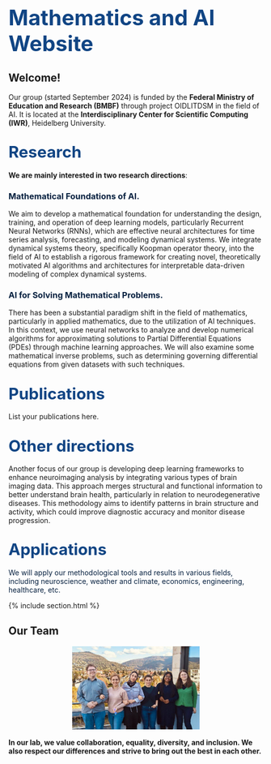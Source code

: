 ---
---

# <span style="color: #114584; font-weight: bold; font-size: 1.5em;">Mathematics and AI Website</span>

## <span style="font-weight: bold; font-size: 1em;">Welcome!</span> 

Our group (started September 2024) is funded by the **Federal Ministry of Education and Research (BMBF)** through project OIDLITDSM in the field of AI. It is located at the **Interdisciplinary Center for Scientific Computing (IWR)**, Heidelberg University.

## <span style="color: #114584; font-weight: bold; font-size: 1.5em;">Research</span>

**We are mainly interested in two research directions**:

### <span style="color: #072140; font-weight: bold;">**Mathematical Foundations of AI**.</span> 
We aim to develop a mathematical foundation for understanding the design, training, and operation of deep learning models, particularly Recurrent Neural Networks (RNNs), which are effective neural architectures for time series analysis, forecasting, and modeling dynamical systems. We integrate dynamical systems theory, specifically Koopman operator theory, into the field of AI to establish a rigorous framework for creating novel, theoretically motivated AI algorithms and architectures for interpretable data-driven modeling of complex dynamical systems. 

### <span style="color: #072140; font-weight: bold;">**AI for Solving Mathematical Problems**.</span> 
There has been a substantial paradigm shift in the field of mathematics, particularly in applied mathematics, due to the utilization of AI techniques. In this context, we use neural networks to analyze and develop numerical algorithms for approximating solutions to Partial Differential Equations (PDEs) through machine learning approaches. We will also examine some mathematical inverse problems, such as determining governing differential equations from given datasets with such techniques.

## <span style="color: #114584; font-weight: bold; font-size: 1.5em;">Publications</span>

List your publications here.

## <span style="color: #114584; font-weight: bold; font-size: 1.5em;">Other directions</span>
Another focus of our group is developing deep learning frameworks to enhance neuroimaging analysis by integrating various types of brain imaging data. This approach merges structural and functional information to better understand brain health, particularly in relation to neurodegenerative diseases. This methodology aims to identify patterns in brain structure and activity, which could improve diagnostic accuracy and monitor disease progression.

## <span style="color: #114584; font-weight: bold; font-size: 1.5em;">Applications</span>

<span style="color: #072140;">We will apply our methodological tools and results in various fields, including neuroscience, weather and climate, economics, engineering, healthcare, etc.</span>

{% include section.html %}

## **Our Team** 

<div style="text-align: center;">
  <img src="images/5820970323481314659.jpg" alt="team photo" style="width: 50%; height: auto;"/>
</div>

**In our lab, we value collaboration, equality, diversity, and inclusion. We also respect our differences and strive to bring out the best in each other.**

